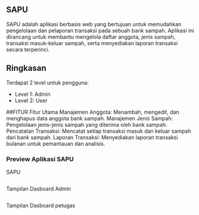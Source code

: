 ## SAPU
 SAPU adalah aplikasi berbasis web yang bertujuan untuk memudahkan pengelolaan dan pelaporan transaksi pada sebuah bank sampah. Aplikasi ini dirancang untuk membantu mengelola daftar anggota, jenis sampah, transaksi masuk-keluar sampah, serta menyediakan laporan transaksi secara terperinci.
## Ringkasan

Terdapat 2 level untuk pengguna:
- Level 1: Admin
- Level 2: User

##FITUR
Fitur Utama
Manajemen Anggota: Menambah, mengedit, dan menghapus data anggota bank sampah.
Manajemen Jenis Sampah: Pengelolaan jenis-jenis sampah yang diterima oleh bank sampah.
Pencatatan Transaksi: Mencatat setiap transaksi masuk dan keluar sampah dari bank sampah.
Laporan Transaksi: Menyediakan laporan transaksi bulanan untuk pemantauan dan analisis.

<h3>Preview Aplikasi SAPU </h3>

<p>SAPU</p>
<img src="">

<p>Tampilan Dasboard Admin</p>
<img src="">

<p>Tampilan Dasboard petugas</p>
<img src="">
